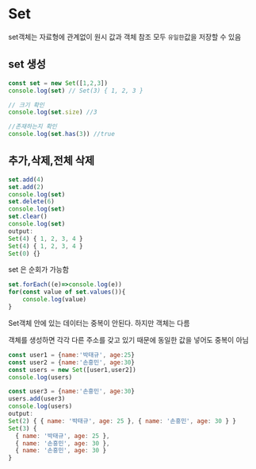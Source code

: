 # Set 

set객체는 자료형에 관계없이 원시 값과 객체 참조 모두 ```유일한```값을 저장할 수 있음

## set 생성
```js
const set = new Set([1,2,3])
console.log(set) // Set(3) { 1, 2, 3 }

// 크기 확인
console.log(set.size) //3 

//존재하는지 확인
console.log(set.has(3)) //true
```

## 추가,삭제,전체 삭제
```js
set.add(4)
set.add(2)
console.log(set)
set.delete(6)
console.log(set)
set.clear()
console.log(set)
output:
Set(4) { 1, 2, 3, 4 }
Set(4) { 1, 2, 3, 4 }
Set(0) {}
```

set 은 순회가 가능함
```js
set.forEach((e)=>console.log(e))
for(const value of set.values()){
    console.log(value)
}
```

Set객체 안에 있는 데이터는 중복이 안된다. 하지만 객체는 다름 

객체를 생성하면 각각 다른 주소를 갖고 있기 때문에 동일한 값을 넣어도 중복이 아님
```js
const user1 = {name:'박태규', age:25}
const user2 = {name:'손흥민', age:30}
const users = new Set([user1,user2])
console.log(users)

const user3 = {name:'손흥민', age:30}
users.add(user3)
console.log(users)
output:
Set(2) { { name: '박태규', age: 25 }, { name: '손흥민', age: 30 } }
Set(3) {
  { name: '박태규', age: 25 },
  { name: '손흥민', age: 30 },
  { name: '손흥민', age: 30 }
}
```